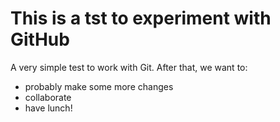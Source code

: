 # This is a tst to experiment with GitHub

A very simple test to work with Git. After that, we want to:

* probably make some more changes
* collaborate
* have lunch!
